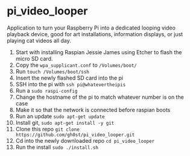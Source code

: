# pi_video_looper
Application to turn your Raspberry Pi into a dedicated looping video playback device, good for art installations, information displays, or just playing cat videos all day.

1. Start with installing Raspian Jessie James using Etcher to flash the micro SD card.
2. Copy the `wpa_supplicant.conf` to `/Volumes/boot/`
3. Run `touch /Volumes/boot/ssh`
4. Insert the newly flashed SD card into the pi
5. SSH into the pi with `ssh pi@whatevertheipis`
6. Run a `sudo raspi-config`
7. Change the hostname of the pi to match whatever number is on the case
8. Make it so that the network is connected before raspian boots
9. Run an update `sudo apt-get update`
10. Install git, `sudo apt-get install -y git`
11. Clone this repo `git clone https://github.com/gh0st/pi_video_looper.git`
12. Cd into the newly downloaded repo `cd pi_video_looper`
13. Run the install `sudo ./install.sh`
